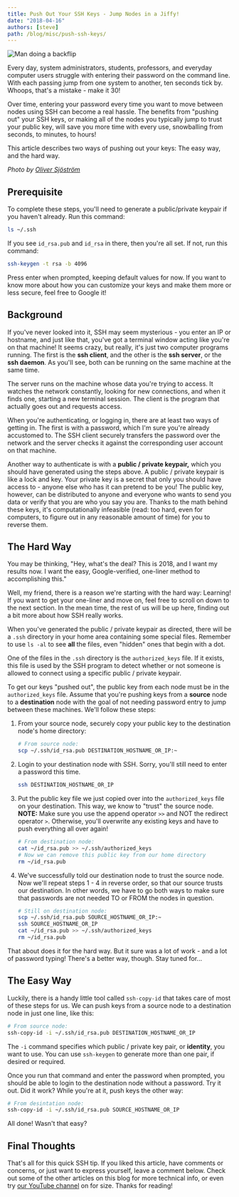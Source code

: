 ```yaml
---
title: Push Out Your SSH Keys - Jump Nodes in a Jiffy!
date: "2018-04-16"
authors: [steve]
path: /blog/misc/push-ssh-keys/
---
```


![Man doing a backflip](/blog/img/backflip.jpg)

Every day, system administrators, students, professors, and everyday computer users struggle with entering their password on the command line. With each passing jump from one system to another, ten seconds tick by. Whoops, that's a mistake - make it 30!

Over time, entering your password every time you want to move between nodes using SSH can become a real hassle. The benefits from "pushing out" your SSH keys, or making all of the nodes you typically jump to trust your public key, will save you more time with every use, snowballing from seconds, to minutes, to hours!

This article describes two ways of pushing out your keys: The easy way, and the hard way.

<!--truncate-->

*Photo by [Oliver Sjöström](https://www.pexels.com/photo/man-wearing-blue-shorts-about-to-dive-on-body-of-water-1098365/)*

## Prerequisite

To complete these steps, you'll need to generate a public/private keypair if you haven't already. Run this command:

```bash
ls ~/.ssh
```

If you see `id_rsa.pub` and `id_rsa` in there, then you're all set. If not, run this command:

```bash
ssh-keygen -t rsa -b 4096
```

Press enter when prompted, keeping default values for now. If you want to know more about how you can customize your keys and make them more or less secure, feel free to Google it!

## Background

If you've never looked into it, SSH may seem mysterious - you enter an IP or hostname, and just like that, you've got a terminal window acting like you're on that machine! It seems crazy, but really, it's just two computer programs running. The first is the **ssh client**, and the other is the **ssh server**, or the **ssh daemon**. As you'll see, both can be running on the same machine at the same time.

The server runs on the machine whose data you're trying to access. It watches the network constantly, looking for new connections, and when it finds one, starting a new terminal session. The client is the program that actually goes out and requests access.

When you're authenticating, or logging in, there are at least two ways of getting in. The first is with a password, which I'm sure you're already accustomed to. The SSH client securely transfers the password over the network and the server checks it against the corresponding user account on that machine.

Another way to authenticate is with a **public / private keypair,** which you should have generated using the steps above. A public / private keypair is like a lock and key. Your private key is a secret that only you should have access to - anyone else who has it can pretend to be you! The public key, however, can be distributed to anyone and everyone who wants to send you data or verify that you are who you say you are. Thanks to the math behind these keys, it's computationally infeasible (read: too hard, even for computers, to figure out in any reasonable amount of time) for you to reverse them.

## The Hard Way

You may be thinking, "Hey, what's the deal? This is 2018, and I want my results now. I want the easy, Google-verified, one-liner method to accomplishing this."

Well, my friend, there is a reason we're starting with the hard way: Learning! If you want to get your one-liner and move on, feel free to scroll on down to the next section. In the mean time, the rest of us will be up here, finding out a bit more about how SSH really works.

When you've generated the public / private keypair as directed, there will be a `.ssh` directory in your home area containing some special files. Remember to use `ls -al` to see **all** the files, even "hidden" ones that begin with a dot.

One of the files in the `.ssh` directory is the `authorized_keys` file. If it exists, this file is used by the SSH program to detect whether or not someone is allowed to connect using a specific public / private keypair.

To get our keys "pushed out", the public key from each node must be in the `authorized_keys` file. Assume that you're pushing keys from a **source** node to a **destination** node with the goal of not needing password entry to jump between these machines. We'll follow these steps:

1. From your source node, securely copy your public key to the destination node's home directory:

    ```bash
    # From source node:
    scp ~/.ssh/id_rsa.pub DESTINATION_HOSTNAME_OR_IP:~
    ```

2. Login to your destination node with SSH. Sorry, you'll still need to enter a password this time.

    ```bash
    ssh DESTINATION_HOSTNAME_OR_IP
    ```

3. Put the public key file we just copied over into the `authorized_keys` file on your destination. This way, we know to "trust" the source node. **NOTE:** Make sure you use the append operator `>>` and NOT the redirect operator `>`. Otherwise, you'll overwrite any existing keys and have to push everything all over again!

    ```bash
    # From destination node:
    cat ~/id_rsa.pub >> ~/.ssh/authorized_keys
    # Now we can remove this public key from our home directory
    rm ~/id_rsa.pub
    ```

4. We've successfully told our destination node to trust the source node. Now we'll repeat steps 1 - 4 in reverse order, so that our source trusts our destination. In other words, we have to go both ways to make sure that passwords are not needed TO or FROM the nodes in question.

    ```bash
    # Still on destination node:
    scp ~/.ssh/id_rsa.pub SOURCE_HOSTNAME_OR_IP:~
    ssh SOURCE_HOSTNAME_OR_IP
    cat ~/id_rsa.pub >> ~/.ssh/authorized_keys
    rm ~/id_rsa.pub
    ```

That about does it for the hard way. But it sure was a lot of work - and a lot of password typing! There's a better way, though. Stay tuned for...

## The Easy Way

Luckily, there is a handy little tool called `ssh-copy-id` that takes care of most of these steps for us. We can push keys from a source node to a destination node in just one line, like this:

```bash
# From source node:
ssh-copy-id -i ~/.ssh/id_rsa.pub DESTINATION_HOSTNAME_OR_IP
```

The `-i` command specifies which public / private key pair, or **identity**, you want to use. You can use `ssh-keygen` to generate more than one pair, if desired or required.

Once you run that command and enter the password when prompted, you should be able to login to the destination node without a password. Try it out. Did it work? While you're at it, push keys the other way:

```bash
# From desintation node:
ssh-copy-id -i ~/.ssh/id_rsa.pub SOURCE_HOSTNAME_OR_IP
```

All done! Wasn't that easy?

## Final Thoughts

That's all for this quick SSH tip. If you liked this article, have comments or concerns, or just want to express yourself, leave a comment below. Check out some of the other articles on this blog for more technical info, or even try [our YouTube channel][youtube-channel] on for size. Thanks for reading!

[youtube-channel]: https://www.youtube.com/channel/UCNlWYe5_RcwWTrLP8m1oidw
